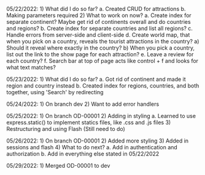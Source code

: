 05/22/2022:
    1) What did I do so far?
        a. Created CRUD for attractions
        b. Making parameters required
    2) What to work on now?
        a. Create index for separate continent? Maybe get rid of continents overall and do countries and regions?
        b. Create index for separate countries and list all regions?
        c. Handle errors from server-side and client-side
        d. Create world map, that when you pick on a country, reveals the tourist attractions in the country?
            a) Should it reveal where exactly in the country?
            b) When you pick a country, list out the link to the show page for each attraction?
        e. Leave a review for each country?
        f. Search bar at top of page acts like control + f and looks for what text matches?
    
05/23/2022:
    1) What did I do so far?
        a. Got rid of continent and made it region and country instead
        b. Created index for regions, countries, and both together, using 'Search' by redirecting
         
05/24/2022:
    1) On branch dev
    2) Want to add error handlers

05/25/2022:
    1) On branch OD-00001
    2) Adding in styling
        a. Learned to use express.static() to implement statics files, like .css and .js files
    3) Restructuring and using Flash (Still need to do)

05/26/2022:
    1) On branch OD-00001
    2) Added more styling
    3) Added in sessions and flash
    4) What to do next?
        a. Add in authentication and authorization
        b. Add in everything else stated in 05/22/2022

05/29/2022:
    1) Merged OD-00001 to dev
